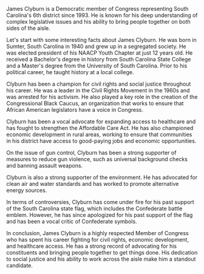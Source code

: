 James Clyburn is a Democratic member of Congress representing South Carolina's 6th district since 1993. He is known for his deep understanding of complex legislative issues and his ability to bring people together on both sides of the aisle.

Let's start with some interesting facts about James Clyburn. He was born in Sumter, South Carolina in 1940 and grew up in a segregated society. He was elected president of his NAACP Youth Chapter at just 12 years old. He received a Bachelor's degree in history from South Carolina State College and a Master's degree from the University of South Carolina. Prior to his political career, he taught history at a local college.

Clyburn has been a champion for civil rights and social justice throughout his career. He was a leader in the Civil Rights Movement in the 1960s and was arrested for his activism. He also played a key role in the creation of the Congressional Black Caucus, an organization that works to ensure that African American legislators have a voice in Congress.

Clyburn has been a vocal advocate for expanding access to healthcare and has fought to strengthen the Affordable Care Act. He has also championed economic development in rural areas, working to ensure that communities in his district have access to good-paying jobs and economic opportunities.

On the issue of gun control, Clyburn has been a strong supporter of measures to reduce gun violence, such as universal background checks and banning assault weapons.

Clyburn is also a strong supporter of the environment. He has advocated for clean air and water standards and has worked to promote alternative energy sources.

In terms of controversies, Clyburn has come under fire for his past support of the South Carolina state flag, which includes the Confederate battle emblem. However, he has since apologized for his past support of the flag and has been a vocal critic of Confederate symbols.

In conclusion, James Clyburn is a highly respected Member of Congress who has spent his career fighting for civil rights, economic development, and healthcare access. He has a strong record of advocating for his constituents and bringing people together to get things done. His dedication to social justice and his ability to work across the aisle make him a standout candidate.
